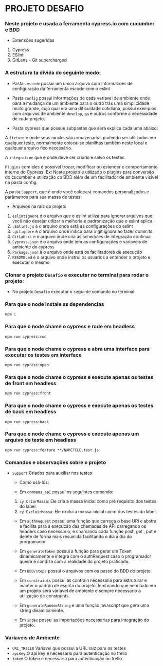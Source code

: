 # PROJETO DESAFIO

### Neste projeto e usada a ferramenta cypress.io com cucumber e BDD

* Extensões sugeridas

1. Cypress
2. ESlint
3. GitLens - Git supercharged

### A estrutura ta divida do seguinte modo: 

* Pasta `.vscode` possui um unico arquivo com informações de configuração da ferramenta vscode com o eslint

* Pasta `config` possui informações de cada variavel de ambiente onde para a mudança de um ambiente para o outro trás uma simplicidade muito grande, cujo qual era uma dificuldade cotidiana, possui exemplos com arquivos de ambiente `develop`, `qa` e outros conforme a necessidade de cada projeto.

* Pasta cypress que possue subpastas que será explica cada uma abaixo:

A `fixture` é onde seus mocks são armazenados podendo ser utilizados em qualquer teste, normalmente coloca-se planilhas também neste local e qualquer arquivo fixo necessário.

A `integration` que é onde deve ser criado e salvo os testes.

`Plugins` com eles é possível trocar, modificar ou estender o comportamento interno do Cypress. Ex: Neste projeto e utilizado o plugins para conversão do cucumber e utilização do BDD além de um facilitador de ambiente visivel na pasta config.

A pasta `Support`, que é onde você colocará comandos personalizados e parâmetros para sua massa de testes.

* Arquivos na raiz do projeto

1. `eslintignore` é o arquivo que o eslint utiliza para ignorar arquivos que você não desejar utlizar a melhoria e padronização que o eslint aplica
2. `.ESlint.js` é o arquivo onde está as configurações do eslint
3. `.gitignore` e o arquivo onde indica para o git ignora ao fazer commits
4. `GitLab-ci` e o arquivo onde cria as schedules de integração continua 
5. `Cypress.json` é o arquivo onde tem as configurações e variaveis de ambiente do cypress
6. `Package.json` é o arquivo onde está os facilitadores de execução
7. `README.md` é o arquivo onde instrui os usuarios a entender o projeto e executar o mesmo

### Clonar o projeto `Desafio` e executar no terminal para rodar o projeto:

* No projeto `Desafio` executar o seguinte comando no terminal:

### Para que o node instale as dependencias

```
npm i
```
### Para que o node chame o cypress e rode em headless 

```
npm run cypress:run 
```

### Para que o node chame o cypress e abra uma interface para executar os testes em interface

```
npm run cypress:open
```

### Para que o node chame o cypress e execute apenas os testes de front em headless

```
npm run cypress:front
```

### Para que o node chame o cypress e execute apenas os testes de back em headless

```
npm run cypress:back
```

### Para que o node chame o cypress e execute apenas um arquivo de teste em headless

```
npm run cypress:feature **/NAMEFILE.test.js
```

### Comandos e observações sobre o projeto 

* `Support` Criados para auxiliar nos testes
    - Como usá-los:
    
    - Em `commans_api` possui os seguintes comando:
    1. `cy.CriarMassa`: Ele cria a massa inicial como pré requisito dos testes do label.
    2. `cy.ExcluirMassa`: Ele exclui a massa inicial como dos testes do label.
    
    - Em `authRequest` possui uma função que carrega o base URl e abstrai e facilita para a execução das chamadas de API carregando os headers caso necessario, e chamando cada função post, get , put e delete de forma mais resumida facilitando o dia a dia do programador.

    - Em `generateToken` possui a função para gerar um Token dinamicamente e integra com o authRequest caso o programador queira e condiza com a realidade do projeto praticado.

    - Em `BDD/steps` possui o arquivos com os passo do BDD do projeto. 

    - Em `constraints` possui as contrain necessaria para estruturar e manter o padrão de escrita do projeto, lembrando que nem tudo em um projeto será váriavel de ambiente e sempre necessario a utilização de constraints.

    - Em `generateRandomString` é uma função javascript que gera uma string dinamicamente. 

    - Em `index` possui as importações necessarias para integração do projeto.

### Variaveis de Ambiente

* `URL_TRELLO` Variavel que possui a URL raiz para os testes
* `apiKey` O api key e necessario para autenticação no trello
* `token` O token e necessario para autenticação no trello
